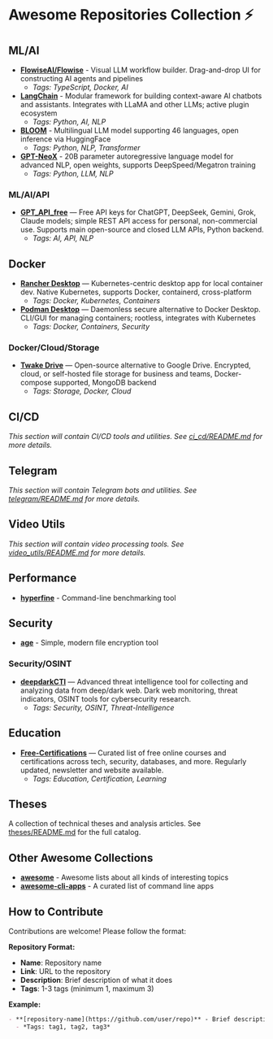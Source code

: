 # Awesome Repositories Collection ⚡
## ML/AI
- **[FlowiseAI/Flowise](https://github.com/FlowiseAI/Flowise)** - Visual LLM workflow builder. Drag-and-drop UI for constructing AI agents and pipelines
  - *Tags: TypeScript, Docker, AI*
- **[LangChain](https://github.com/hwchase17/langchain)** - Modular framework for building context-aware AI chatbots and assistants. Integrates with LLaMA and other LLMs; active plugin ecosystem
  - *Tags: Python, AI, NLP*
- **[BLOOM](https://github.com/bigscience-workshop/bloom)** - Multilingual LLM model supporting 46 languages, open inference via HuggingFace
  - *Tags: Python, NLP, Transformer*
- **[GPT-NeoX](https://github.com/EleutherAI/gpt-neox)** - 20B parameter autoregressive language model for advanced NLP, open weights, supports DeepSpeed/Megatron training
  - *Tags: Python, LLM, NLP*

### ML/AI/API
- **[GPT_API_free](https://github.com/chatanywhere/GPT_API_free)** — Free API keys for ChatGPT, DeepSeek, Gemini, Grok, Claude models; simple REST API access for personal, non-commercial use. Supports main open-source and closed LLM APIs, Python backend.
  - *Tags: AI, API, NLP*

## Docker
- **[Rancher Desktop](https://github.com/rancher-sandbox/rancher-desktop)** — Kubernetes-centric desktop app for local container dev. Native Kubernetes, supports Docker, containerd, cross-platform
  - *Tags: Docker, Kubernetes, Containers*
- **[Podman Desktop](https://github.com/containers/podman-desktop)** — Daemonless secure alternative to Docker Desktop. CLI/GUI for managing containers; rootless, integrates with Kubernetes
  - *Tags: Docker, Containers, Security*

### Docker/Cloud/Storage
- **[Twake Drive](https://github.com/linagora/twake-drive)** — Open-source alternative to Google Drive. Encrypted, cloud, or self-hosted file storage for business and teams, Docker-compose supported, MongoDB backend
  - *Tags: Storage, Docker, Cloud*

## CI/CD
*This section will contain CI/CD tools and utilities. See [ci_cd/README.md](ci_cd/README.md) for more details.*

## Telegram
*This section will contain Telegram bots and utilities. See [telegram/README.md](telegram/README.md) for more details.*

## Video Utils
*This section will contain video processing tools. See [video_utils/README.md](video_utils/README.md) for more details.*

## Performance
- **[hyperfine](https://github.com/sharkdp/hyperfine)** - Command-line benchmarking tool

## Security
- **[age](https://github.com/FiloSottile/age)** - Simple, modern file encryption tool

### Security/OSINT
- **[deepdarkCTI](https://github.com/fastfire/deepdarkCTI/)** — Advanced threat intelligence tool for collecting and analyzing data from deep/dark web. Dark web monitoring, threat indicators, OSINT tools for cybersecurity research.
  - *Tags: Security, OSINT, Threat-Intelligence*

## Education
- **[Free-Certifications](https://github.com/cloudcommunity/Free-Certifications)** — Curated list of free online courses and certifications across tech, security, databases, and more. Regularly updated, newsletter and website available.
  - *Tags: Education, Certification, Learning*

## Theses
A collection of technical theses and analysis articles. See [theses/README.md](theses/README.md) for the full catalog.

## Other Awesome Collections
- **[awesome](https://github.com/sindresorhus/awesome)** - Awesome lists about all kinds of interesting topics
- **[awesome-cli-apps](https://github.com/agarrharr/awesome-cli-apps)** - A curated list of command line apps

## How to Contribute
Contributions are welcome! Please follow the format:

**Repository Format:**
- **Name**: Repository name
- **Link**: URL to the repository
- **Description**: Brief description of what it does
- **Tags**: 1-3 tags (minimum 1, maximum 3)

**Example:**
```markdown
- **[repository-name](https://github.com/user/repo)** - Brief description
  - *Tags: tag1, tag2, tag3*
